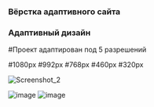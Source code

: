 ### Вёрстка адаптивного сайта

### Адаптивный дизайн

 #Проект адаптирован под 5 разрешений

 #1080px
 #992px
 #768px
 #460px
 #320px

![Screenshot_2](https://user-images.githubusercontent.com/105659797/187728891-8cf89ef1-2b36-4c20-bfd7-19d40688c9ba.jpg)

![image](https://user-images.githubusercontent.com/105659797/187728991-a0bcb755-d2bd-4d03-8dbf-0cb5eff1cbfa.png) ![image](https://user-images.githubusercontent.com/105659797/187729233-08fae016-8d1f-4657-bd0f-a00c6520d7c4.png)

